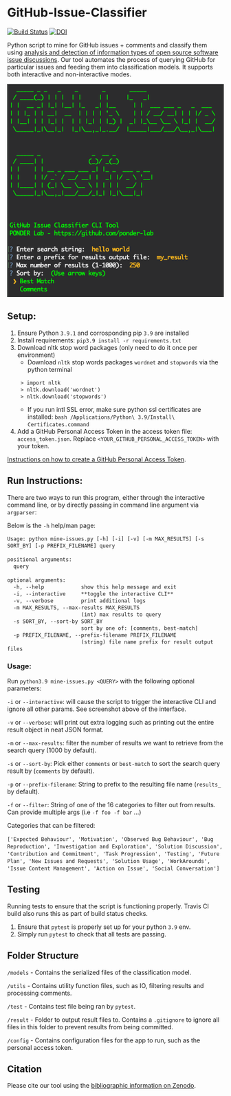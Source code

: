 # GitHub-Issue-Classifier
[![Build Status](https://www.travis-ci.com/ponder-lab/GitHub-Issue-Classifier.svg?branch=main)](https://www.travis-ci.com/ponder-lab/GitHub-Issue-Classifier) [![DOI](https://zenodo.org/badge/336956045.svg)](https://zenodo.org/badge/latestdoi/336956045)

Python script to mine for GitHub issues + comments and classify them using [analysis and detection of information types of open source software issue discussions](https://doi.org/10.1109/ICSE.2019.00058). Our tool automates the process of querying GitHub for particular issues and feeding them into classification models. It supports both interactive and non-interactive modes.

![CLI Tool Screenshot](./cli_screenshot.png)

## Setup:
1) Ensure Python `3.9.1` and corrosponding pip `3.9` are installed
2) Install requirements: `pip3.9 install -r requirements.txt`
3) Download nltk stop word packages (only need to do it once per environment)
   - Download `nltk` stop words packages `wordnet` and `stopwords` via the python terminal
   ```aidl
    > import nltk
    > nltk.download('wordnet')
    > nltk.download('stopwords')
    ```
    - If you run intl SSL error, make sure python ssl certificates are installed: `bash /Applications/Python\ 3.9/Install\ Certificates.command `
4) Add a GitHub Personal Access Token in the access token file: `access_token.json`. Replace `<YOUR_GITHUB_PERSONAL_ACCESS_TOKEN>` with your token.
   
[Instructions on how to create a GitHub Personal Access Token](https://docs.github.com/en/github/authenticating-to-github/creating-a-personal-access-token).
 
## Run Instructions:

There are two ways to run this program, either through the interactive command line, or by directly passing in command line argument via `argparser`:

Below is the `-h` help/man page:
```aidl
Usage: python mine-issues.py [-h] [-i] [-v] [-m MAX_RESULTS] [-s SORT_BY] [-p PREFIX_FILENAME] query

positional arguments:
  query

optional arguments:
  -h, --help            show this help message and exit
  -i, --interactive     **toggle the interactive CLI**
  -v, --verbose         print additional logs
  -m MAX_RESULTS, --max-results MAX_RESULTS
                        (int) max results to query
  -s SORT_BY, --sort-by SORT_BY
                        sort by one of: [comments, best-match]
  -p PREFIX_FILENAME, --prefix-filename PREFIX_FILENAME
                        (string) file name prefix for result output files
```

### Usage:
Run `python3.9 mine-issues.py <QUERY>` with the following optional parameters:

`-i` or `--interactive`: will cause the script to trigger the interactive CLI and ignore all other params. See screenshot above of the interface.

`-v` or `--verbose`: will print out extra logging such as printing out the entire result object in neat JSON format.

`-m` or `--max-results`: filter the number of results we want to retrieve from the search query (1000 by default).

`-s` or `--sort-by`: Pick either `comments` or `best-match` to sort the search query result by (`comments` by default).

`-p` or `--prefix-filename`: String to prefix to the resulting file name (`results_` by default).

`-f` or `--filter`: String<Category> of one of the 16 categories to filter out from results. Can provide multiple args (i.e `-f foo -f bar` ...)

Categories that can be filtered:

`['Expected Behaviour', 'Motivation', 'Observed Bug Behaviour', 'Bug Reproduction', 'Investigation and Exploration', 'Solution Discussion', 'Contribution and Commitment', 'Task Progression', 'Testing', 'Future Plan', 'New Issues and Requests', 'Solution Usage', 'WorkArounds', 'Issue Content Management', 'Action on Issue', 'Social Conversation']`

## Testing
Running tests to ensure that the script is functioning properly. Travis CI build also runs this as part of build status checks.
1) Ensure that `pytest` is properly set up for your python `3.9` env.
2) Simply run `pytest` to check that all tests are passing.

## Folder Structure
`/models` - Contains the serialized files of the classification model.

`/utils` - Contains utility function files, such as IO, filtering results and processing comments.

`/test` - Contains test file being ran by `pytest`.

`/result` - Folder to output result files to. Contains a `.gitignore` to ignore all files in this folder to prevent results from being committed.

`/config` - Contains configuration files for the app to run, such as the personal access token.

## Citation
Please cite our tool using the [bibliographic information on Zenodo](https://doi.org/10.5281/zenodo.4637637).
